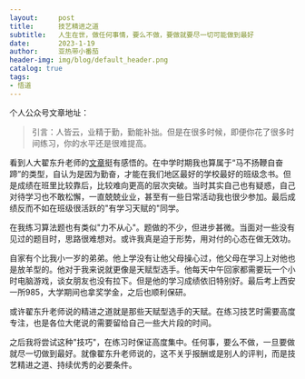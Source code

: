 ```yaml
---
layout:     post
title:      技艺精进之道
subtitle:   人生在世，做任何事情，要么不做，要做就要尽一切可能做到最好
date:       2023-1-19
author:     亚热带小番茄
header-img: img/blog/default_header.png
catalog: true
tags:
- 悟道
---
```


个人公众号文章地址：

> 引言：人皆云，业精于勤，勤能补拙。但是在很多时候，即便你花了很多时间练习，你的水平还是很难提高。



看到人大翟东升老师的[文章](https://www.bilibili.com/read/cv20182107)挺有感悟的。在中学时期我也算属于“马不扬鞭自奋蹄”的类型，自认为是因为勤奋，才能在我们地区最好的学校最好的班级念书。但是成绩在班里比较靠后，比较难向更高的层次突破。当时其实自己也有疑惑，自己对待学习也不敢松懈，一直兢兢业业，甚至有一些日常活动我也很少参加。最后成绩反而不如在班级很活跃的"有学习天赋的"同学。

在我练习算法题也有类似"力不从心"。题做的不少，但进步甚微。当面对一些没有见过的题目时，思路很难想对。或许我真是迫于形势，用对付的心态在做无效功。

自家有个比我小一岁的弟弟。他上学没有让他父母操心过，他父母在学习上对他也是放羊型的。他对于我来说就更像是天赋型选手。他每天中午回家都需要玩一个小时电脑游戏，谈女朋友也没有拉下。但是他的学习成绩依旧特别好。最后考上西安一所985，大学期间也拿奖学金，之后也顺利保研。

或许翟东升老师说的精进之道就是那些天赋型选手的天赋。在练习技艺时需要高度专注，也是各位大佬说的需要留给自己一些大片段的时间。

之后我将尝试这种"技巧"，在练习时保证高度集中。任何事，要么不做，一旦要做就尽一切做到最好。就像翟东升老师说的，这不关乎报酬或是别人的评判，而是技艺精进之道、持续优秀的必要条件。
